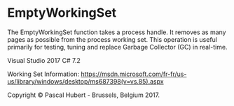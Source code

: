 # EmptyWorkingSet
The EmptyWorkingSet function takes a process handle. It removes as many pages as possible from the process working set.
This operation is useful primarily for testing, tuning and replace Garbage Collector (GC) in real-time.

Visual Studio 2017 C# 7.2

Working Set Information: https://msdn.microsoft.com/fr-fr/us-us/library/windows/desktop/ms687398(v=vs.85).aspx

Copyright © Pascal Hubert - Brussels, Belgium 2017.
